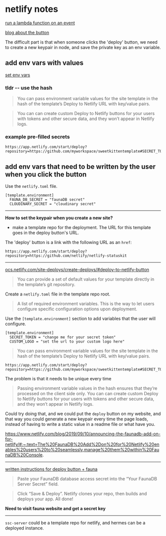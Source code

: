 # netlify notes

[run a lambda function on an
event](https://www.netlify.com/blog/2021/12/19/automatically-trigger-netlify-functions-on-specific-events/)

[blog about the button](https://www.netlify.com/blog/2021/12/26/deploying-with-the-click-of-a-button/)

The difficult part is that when someone clicks the 'deploy' button, we need to create a new keypair in node, and save the private key as an env variable.









## add env vars with values

[set env vars](https://docs.netlify.com/site-deploys/create-deploys/#pre-fill-environment-variables)

### tldr -- use the hash
> You can pass environment variable values for the site template in the hash of the template’s Deploy to Netlify URL with key/value pairs. 

> You can can create custom Deploy to Netlify buttons for your users with tokens and other secure data, and they won’t appear in Netlify logs.

### example pre-filled secrets

```
https://app.netlify.com/start/deploy?repository=https://github.com/myworkspace/sweetkittentemplate#SECRET_TOKEN=specialuniquevalue&CUSTOM_LOGO=https://placekitten.com/100/100
```

## add env vars that need to be written by the user when you click the button

Use the `netlify.toml` file.

```
[template.environment]
  FAUNA_DB_SECRET = "faunaDB secret"
  CLOUDINARY_SECRET = "cloudinary secret"
```








----------------------------------------------

**How to set the keypair when you create a new site?**

* make a template repo for the deployment. The URL for this template goes in the deploy button's URL.

The 'deploy' button is a link with the following URL as an `href`:

```
https://app.netlify.com/start/deploy?repository=https://github.com/netlify/netlify-statuskit
```

-----------------------------------------

[ocs.netlify.com/site-deploys/create-deploys/#deploy-to-netlify-button](https://docs.netlify.com/site-deploys/create-deploys/#deploy-to-netlify-button)

> You can provide a set of default values for your template directly in the template’s git repository.

Create a `netlify.toml` file in the template repo root. 

> A list of required environment variables. This is the way to let users configure specific configuration options upon deployment.

Use the `[template.environment]` section to add variables that the user will configure.

```
[template.environment]
  SECRET_TOKEN = "change me for your secret token"
  CUSTOM_LOGO = "set the url to your custom logo here"
```

> You can pass environment variable values for the site template in the hash of the template’s Deploy to Netlify URL with key/value pairs. 

```
https://app.netlify.com/start/deploy?repository=https://github.com/myworkspace/sweetkittentemplate#SECRET_TOKEN=specialuniquevalue&CUSTOM_LOGO=https://placekitten.com/100/100
```

The problem is that it needs to be unique every time

> Passing environment variable values in the hash ensures that they’re processed on the client side only. You can can create custom Deploy to Netlify buttons for your users with tokens and other secure data, and they won’t appear in Netlify logs.

Could try doing that, and we could put the `deploy` button on my website, and that way you could generate a new keypair every time the page loads, instead of having to write a static value in a readme file or what have you.

https://www.netlify.com/blog/2019/09/10/announcing-the-faunadb-add-on-for-netlify/#:~:text=The%20FaunaDB%20Add%2Don%20for%20Netlify%20enables%20users%20to%20seamlessly,manage%20them%20within%20FaunaDB%20Console.

-------------------------------------

[written instructions for deploy button + fauna](https://github.com/netlify/netlify-faunadb-example#tldr-quick-deploy)

> Paste your FaunaDB database access secret into the “Your FaunaDB Server Secret” field.

> Click “Save & Deploy”. Netlify clones your repo, then builds and deploys your app. All done!

**Need to visit fauna website and get a secret key**

----------------------------------------

`ssc-server` could be a template repo for netlify, and hermes can be a
deployed instance.



